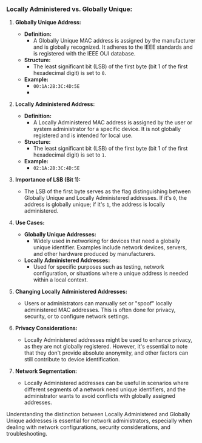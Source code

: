 
### Locally Administered vs. Globally Unique:

1. **Globally Unique Address:**
   - **Definition:**
     - A Globally Unique MAC address is assigned by the manufacturer and is globally recognized. It adheres to the IEEE standards and is registered with the IEEE OUI database.
   - **Structure:**
     - The least significant bit (LSB) of the first byte (bit 1 of the first hexadecimal digit) is set to `0`.
   - **Example:**
     - `00:1A:2B:3C:4D:5E`
     - 

2. **Locally Administered Address:**
   - **Definition:**
     - A Locally Administered MAC address is assigned by the user or system administrator for a specific device. It is not globally registered and is intended for local use.
   - **Structure:**
     - The least significant bit (LSB) of the first byte (bit 1 of the first hexadecimal digit) is set to `1`.
   - **Example:**
     - `02:1A:2B:3C:4D:5E`

3. **Importance of LSB (Bit 1):**
   - The LSB of the first byte serves as the flag distinguishing between Globally Unique and Locally Administered addresses. If it's `0`, the address is globally unique; if it's `1`, the address is locally administered.

4. **Use Cases:**
   - **Globally Unique Addresses:**
     - Widely used in networking for devices that need a globally unique identifier. Examples include network devices, servers, and other hardware produced by manufacturers.
   - **Locally Administered Addresses:**
     - Used for specific purposes such as testing, network configuration, or situations where a unique address is needed within a local context.

5. **Changing Locally Administered Addresses:**
   - Users or administrators can manually set or "spoof" locally administered MAC addresses. This is often done for privacy, security, or to configure network settings.

6. **Privacy Considerations:**
   - Locally Administered addresses might be used to enhance privacy, as they are not globally registered. However, it's essential to note that they don't provide absolute anonymity, and other factors can still contribute to device identification.

7. **Network Segmentation:**
   - Locally Administered addresses can be useful in scenarios where different segments of a network need unique identifiers, and the administrator wants to avoid conflicts with globally assigned addresses.

Understanding the distinction between Locally Administered and Globally Unique addresses is essential for network administrators, especially when dealing with network configurations, security considerations, and troubleshooting.
